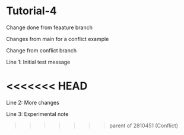# Tutorial-4

Change done from feaature branch


Changes from main for a conflict example

Change from conflict branch



Line 1: Initial test message

<<<<<<< HEAD
=======
Line 2: More changes

Line 3: Experimental note
>>>>>>> parent of 2810451 (Conflict)

